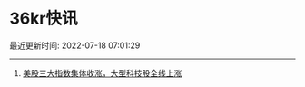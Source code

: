 # 36kr快讯

最近更新时间: 2022-07-18 07:01:29

--- 
1. [美股三大指数集体收涨，大型科技股全线上涨](https://36kr.com/newsflashes/1832170739376391) 
